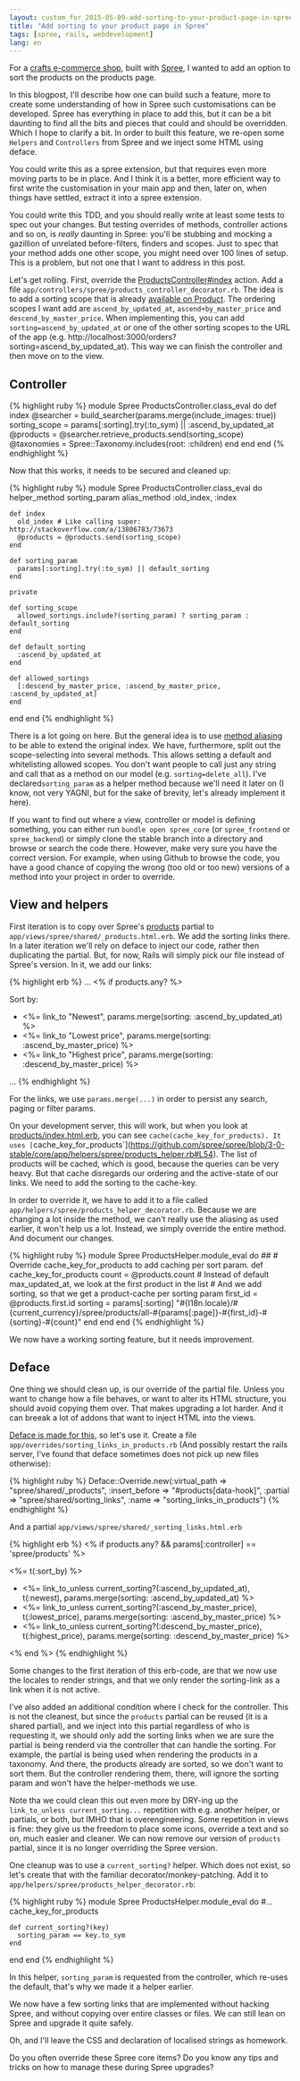 ```yaml
---
layout: custom_for_2015-05-09-add-sorting-to-your-product-page-in-spree
title: "Add sorting to your product page in Spree"
tags: [spree, rails, webdevelopment]
lang: en
---
```


For a [crafts e-commerce shop](https://shop.annatreurniet.nl), built with [Spree](http://spreecommerce.com), I wanted to add an option to sort the products on the products page.

In this blogpost, I'll describe how one can build such a feature, more to create some understanding of how in Spree such customisations can be developed.
Spree has everything in place to add this, but it can be a bit daunting to find all the bits and pieces that could and should be overridden. Which I hope to clarify a bit. In order to built this feature, we re-open some `Helpers` and `Controllers` from Spree and we inject some HTML using deface.

You could write this as a spree extension, but that requires even more moving parts to be in place. And I think it is a better, more efficient way to first write the customisation in your main app and then, later on, when things have settled, extract it into a spree extension.

You could write this TDD, and you should really write at least some tests to spec out your changes. But testing overrides of methods, controller actions and so on, is *really* daunting in Spree: you'll be stubbing and mocking a gazillion of unrelated before-filters, finders and scopes. Just to spec that your method adds one other scope, you might need over 100 lines of setup. This is a problem, but not one that I want to address in this post.

Let's get rolling. First, override the [ProductsController#index](https://github.com/spree/spree/blob/3-0-stable/frontend/app/controllers/spree/products_controller.rb#L11) action. Add a file `app/controllers/spree/products_controller_decorator.rb`.
The idea is to add a sorting scope that is already [available on
Product](https://github.com/spree/spree/blob/3-0-stable/core/app/models/spree/product/scopes.rb). The ordering scopes I want add are `ascend_by_updated_at`, `ascend+by_master_price` and `descend_by_master_price`. When implementing this, you can add `sorting=ascend_by_updated_at` or one of the other sorting scopes to the URL of the app (e.g. http://localhost:3000/orders?sorting=ascend_by_updated_at). This way we can finish the controller and then move on to the view.

## Controller

{% highlight ruby %}
module Spree
  ProductsController.class_eval do
    def index
      @searcher = build_searcher(params.merge(include_images: true))
      sorting_scope = params[:sorting].try(:to_sym) || :ascend_by_updated_at
      @products = @searcher.retrieve_products.send(sorting_scope)
      @taxonomies = Spree::Taxonomy.includes(root: :children)
    end
  end
end
{% endhighlight %}

Now that this works, it needs to be secured and cleaned up:

{% highlight ruby %}
module Spree
  ProductsController.class_eval do
    helper_method sorting_param
    alias_method :old_index, :index

    def index
      old_index # Like calling super: http://stackoverflow.com/a/13806783/73673
      @products = @products.send(sorting_scope)
    end

    def sorting_param
      params[:sorting].try(:to_sym) || default_sorting
    end

    private

    def sorting_scope
      allowed_sortings.include?(sorting_param) ? sorting_param : default_sorting
    end

    def default_sorting
      :ascend_by_updated_at
    end

    def allowed_sortings
      [:descend_by_master_price, :ascend_by_master_price, :ascend_by_updated_at]
    end
  end
end
{% endhighlight %}

There is a lot going on here. But the general idea is to use [method aliasing](http://stackoverflow.com/a/13806783/73673) to be able to extend the original index. 
We have, furthermore, split out the scope-selecting into several methods. This allows setting a default and whitelisting allowed scopes. You don't want people to call just any string and call that as a method on our model (e.g. `sorting=delete_all`). I've declared`sorting_param` as a helper method because we'll need it later on (I know, not very YAGNI, but for the sake of brevity, let's already implement it here).

If you want to find out where a view, controller or model is defining something, you can either run `bundle open spree_core` (or `spree_frontend` or `spree_backend`) or simply clone the stable branch into a directory and browse or search the code there. However, make very sure you have the correct version. For example, when using Github to browse the code, you have a good chance of copying the wrong (too old or too new) versions of a method into your project in order to override.

## View and helpers

First iteration is to copy over Spree's [products](https://github.com/spree/spree/blob/master/frontend/app/views/spree/shared/_products.html.erb) partial to `app/views/spree/shared/_products.html.erb`. We add the sorting links there. In a later iteration we'll rely on deface to inject our code, rather then duplicating the partial.
But, for now, Rails will simply pick our file instead of Spree's version. In it, we add our links:

{% highlight erb %}
...
<% if products.any? %>
<div class="row sorting"><div class="col-sm-6 col-sm-offset-6">
  Sort by:
  <ul class="list-inline">
    <li><%= link_to "Newest", params.merge(sorting: :ascend_by_updated_at) %></li>
    <li><%= link_to "Lowest price", params.merge(sorting: :ascend_by_master_price) %></li>
    <li><%= link_to "Highest price", params.merge(sorting: :descend_by_master_price) %></li>
  </ul>
</div></div>
<div id="products" data-hook>
...
{% endhighlight %}

For the links, we use `params.merge(...)` in order to persist any search, paging or filter params.

On your development server, this will work, but when you look at [products/index.html.erb](https://github.com/spree/spree/blob/3-0-stable/frontend/app/views/spree/home/index.html.erb#L8), you can see `cache(cache_key_for_products). It uses [`cache_key_for_products`](https://github.com/spree/spree/blob/3-0-stable/core/app/helpers/spree/products_helper.rb#L54). The list of products will be cached, which is good, because the queries can be very heavy. But that cache disregards our ordering and the active-state of our links. We need to add the sorting to the cache-key.

In order to override it, we have to add it to a file called `app/helpers/spree/products_helper_decorator.rb`. Because we are changing a lot inside the method, we can't really use the aliasing as used earlier, it won't help us a lot. Instead, we simply override the entire method. And document our changes.

{% highlight ruby %}
module Spree
  ProductsHelper.module_eval do
    ##
    # Override cache_key_for_products to add caching per sort param.
    def cache_key_for_products
      count = @products.count
      # Instead of default max_updated_at, we look at the first product in the list
      # And we add sorting, so that we get a product-cache per sorting param
      first_id = @products.first.id
      sorting = params[:sorting]
      "#{I18n.locale}/#{current_currency}/spree/products/all-#{params[:page]}-#{first_id}-#{sorting}-#{count}"
    end
  end
end
{% endhighlight %}

We now have a working sorting feature, but it needs improvement. 

## Deface

One thing we should clean up, is our override of the partial file. Unless you want to change how a file behaves, or want to alter its HTML structure, you should avoid copying them over. That makes upgrading a lot harder. And it can breeak a lot of addons that want to inject HTML into the views.

[Deface is made for this](https://guides.spreecommerce.com/developer/view.html#using-deface), so let's use it. Create a file `app/overrides/sorting_links_in_products.rb` (And possibly restart the rails server, I've found that deface sometimes does not pick up new files otherwise):

{% highlight ruby %}
Deface::Override.new(:virtual_path  => "spree/shared/_products",
                     :insert_before => "#products[data-hook]",
                     :partial       => "spree/shared/sorting_links",
                     :name          => "sorting_links_in_products")
{% endhighlight %}

And a partial `app/views/spree/shared/_sorting_links.html.erb`

{% highlight erb %}
<% if products.any? && params[:controller] == 'spree/products' %>
<div class="row sorting"><div class="col-sm-6 col-sm-offset-6">
  <%= t(:sort_by) %>
  <ul class="list-inline">
    <li><%= link_to_unless current_sorting?(:ascend_by_updated_at), t(:newest), params.merge(sorting: :ascend_by_updated_at) %></li>
    <li><%= link_to_unless current_sorting?(:ascend_by_master_price), t(:lowest_price), params.merge(sorting: :ascend_by_master_price) %></li>
    <li><%= link_to_unless current_sorting?(:descend_by_master_price), t(:highest_price), params.merge(sorting: :descend_by_master_price) %></li>
  </ul>
</div></div>
<% end %>
{% endhighlight %}

Some changes to the first iteration of this erb-code, are that we now use the locales to render strings, and that we only render the sorting-link as a link when it is not active.

I've also added an additional condition where I check for the controller. This is not the cleanest, but since the `products` partial can be reused (it is a shared partial), and we inject into this partial regardless of who is requesting it, we should only add the sorting links when we are sure the partial is being renderd via the controller that can handle the sorting. For example, the partial is being used when rendering the products in a taxonomy. And there, the products already are sorted, so we don't want to sort them. But the controller rendering them, there, will ignore the sorting param and won't have the helper-methods we use.

Note tha we could clean this out even more by DRY-ing up the `link_to_unless current_sorting...` repetition with e.g. another helper, or partials, or both, but IMHO that is overengineering. Some repetition in views is fine: they give us the freedom to place some icons, override a text and so on, much easier and cleaner.
We can now remove our version of `products` partial, since it is no longer overriding the Spree version.

One cleanup was to use a `current_sorting?` helper. Which does not
exist, so let's create that with the familiar decorator/monkey-patching. Add it to `app/helpers/spree/products_helper_decorator.rb`:

{% highlight ruby %}
module Spree
  ProductsHelper.module_eval do
    #... cache_key_for_products

    def current_sorting?(key)
      sorting_param == key.to_sym
    end
  end
end
{% endhighlight %}

In this helper, `sorting_param` is requested from the controller, which re-uses the default, that's why we made it a helper earlier.

We now have a few sorting links that are implemented without hacking Spree, and without copying over entire classes or files. We can still lean on Spree and upgrade it quite safely. 

Oh, and I'll leave the CSS and declaration of localised strings as homework.

Do you often override these Spree core items? Do you know any tips and tricks on how to manage these during Spree upgrades?
